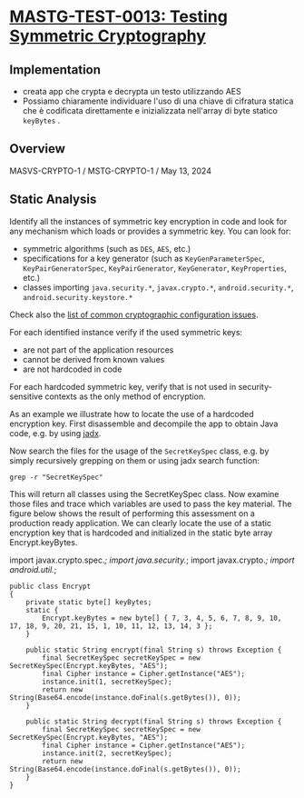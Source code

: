 # [MASTG-TEST-0013: Testing Symmetric Cryptography](https://mas.owasp.org/MASTG/tests/android/MASVS-CRYPTO/MASTG-TEST-0013)

## Implementation

- creata app che crypta e decrypta un testo utilizzando AES
- Possiamo chiaramente individuare l'uso di una chiave di cifratura statica che è codificata direttamente e inizializzata nell'array di byte statico `keyBytes` .

## Overview
MASVS-CRYPTO-1 / MSTG-CRYPTO-1 / May 13, 2024
## Static  Analysis
Identify all the instances of symmetric key encryption in code and look for any mechanism which loads or provides a symmetric key. You can look for:

- symmetric algorithms (such as `DES`, `AES`, etc.)
- specifications for a key generator (such as `KeyGenParameterSpec`, `KeyPairGeneratorSpec`, `KeyPairGenerator`, `KeyGenerator`, `KeyProperties`, etc.)
- classes importing `java.security.*`, `javax.crypto.*`, `android.security.*`, `android.security.keystore.*`

Check also the [list of common cryptographic configuration issues](https://github.com/google/android-emulator-container-scripts).

For each identified instance verify if the used symmetric keys:

- are not part of the application resources
- cannot be derived from known values
- are not hardcoded in code

For each hardcoded symmetric key, verify that is not used in security-sensitive contexts as the only method of encryption.

As an example we illustrate how to locate the use of a hardcoded encryption key. First disassemble and decompile the app to obtain Java code, e.g. by using [jadx](https://github.com/skylot/jadx).

Now search the files for the usage of the `SecretKeySpec` class, e.g. by simply recursively grepping on them or using jadx search function:

```
grep -r "SecretKeySpec"
```
This will return all classes using the SecretKeySpec class. Now examine those files and trace which variables are used to pass the key material. The figure below shows the result of performing this assessment on a production ready application. We can clearly locate the use of a static encryption key that is hardcoded and initialized in the static byte array Encrypt.keyBytes.

import javax.crypto.spec.*;
import java.security.*;
import javax.crypto.*;
import android.util.*;
```
public class Encrypt
{
    private static byte[] keyBytes;
    static {
        Encrypt.keyBytes = new byte[] { 7, 3, 4, 5, 6, 7, 8, 9, 10, 17, 18, 9, 20, 21, 15, 1, 10, 11, 12, 13, 14, 3 };
    }

    public static String encrypt(final String s) throws Exception {
        final SecretKeySpec secretKeySpec = new SecretKeySpec(Encrypt.keyBytes, "AES");
        final Cipher instance = Cipher.getInstance("AES");
        instance.init(1, secretKeySpec);
        return new String(Base64.encode(instance.doFinal(s.getBytes()), 0));
    }

    public static String decrypt(final String s) throws Exception {
        final SecretKeySpec secretKeySpec = new SecretKeySpec(Encrypt.keyBytes, "AES");
        final Cipher instance = Cipher.getInstance("AES");
        instance.init(2, secretKeySpec);
        return new String(Base64.encode(instance.doFinal(s.getBytes()), 0));
    }
}
```
